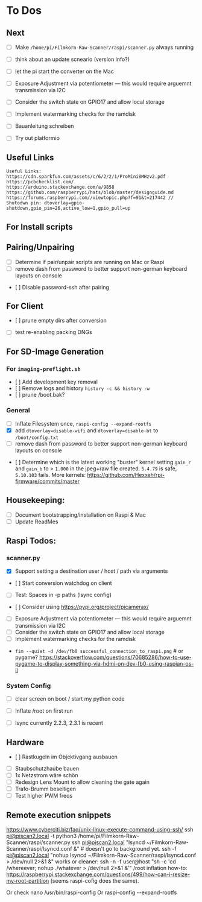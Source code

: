 # To Dos

## Next
- [ ] Make `/home/pi/Filmkorn-Raw-Scanner/raspi/scanner.py` always running
- [ ] think about an update scneario (version info?)
- [ ] let the pi start the converter on the Mac
- [ ] Exposure Adjustment via potentiometer — this would require arguemnt transmission via I2C
- [ ] Consider the switch state on GPIO17 and allow local storage
- [ ] Implement watermarking checks for the ramdisk
- [ ] Bauanleitung schreiben
- [ ] Try out platformio


## Useful Links
    Useful Links:
    https://cdn.sparkfun.com/assets/c/6/2/2/1/ProMini8MHzv2.pdf
    https://pcbchecklist.com/
    https://arduino.stackexchange.com/a/9858
    https://github.com/raspberrypi/hats/blob/master/designguide.md
    https://forums.raspberrypi.com//viewtopic.php?f=91&t=217442 // Shutodwn pin: dtoverlay=gpio-shutdown,gpio_pin=26,active_low=1,gpio_pull=up

## For Install scripts

## Pairing/Unpairing
- [ ] Determine if pair/unpair scripts are running on Mac or Raspi
- [ ] remove dash from password to better support non-german keyboard layouts on console
- [ ] Disable password-ssh after pairing

## For Client 
- [ ] prune empty dirs after conversion 
- [ ] test re-enabling packing DNGs

## For SD-Image Generation 
### For `imaging-preflight.sh`
- [ ] Add development key removal 
- [ ] Remove logs and history `history -c && history -w`
- [ ] prune /boot.bak?

### General
- [ ] Inflate Filesystem once, `raspi-config --expand-rootfs`
- [x] add `dtoverlay=disable-wifi` and `dtoverlay=disable-bt` to `/boot/config.txt`
- [ ] remove dash from password to better support non-german keyboard layouts on console
- [ ] Determine which is the latest working "buster" kernel setting `gain_r` and `gain_b` to > `1.000` in the jpeg+raw file created. `5.4.79` is safe, `5.10.103` fails. More kernels: https://github.com/Hexxeh/rpi-firmware/commits/master


## Housekeeping:
- [ ] Document bootstrapping/installation on Raspi & Mac
- [ ] Update ReadMes

## Raspi Todos:
### scanner.py
- [x] Support setting a destination user / host / path via arguments
- [ ] Start conversion watchdog on client
- [ ] Test: Spaces in -p paths (lsync config)
- [ ] Consider using https://pypi.org/project/picamerax/
- [ ] Exposure Adjustment via potentiometer — this would require arguemnt transmission via I2C
- [ ] Consider the switch state on GPIO17 and allow local storage
- [ ] Implement watermarking checks for the ramdisk
- `fim --quiet -d /dev/fb0 successful_connection_to_raspi.png` # or pygame? https://stackoverflow.com/questions/70685286/how-to-use-pygame-to-display-something-via-hdmi-on-dev-fb0-using-raspian-os-li

### System Config
- [ ] clear screen on boot / start my python code
- [ ] Inflate /root on first run
- [ ] lsync currently 2.2.3, 2.3.1 is recent

 
## Hardware
- [ ] Rastkugeln im Objektivgang ausbauen
- [ ] Staubschutzhaube bauen
- [ ] 1x Netzstrom wäre schön
- [ ] Redesign Lens Mount to allow cleaning the gate again
- [ ] Trafo-Brumm beseitigen
- [ ] Test higher PWM freqs

## Remote execution snippets
https://www.cyberciti.biz/faq/unix-linux-execute-command-using-ssh/
ssh pi@piscan2.local -t python3 /home/pi/Filmkorn-Raw-Scanner/raspi/scanner.py
ssh pi@piscan2.local "lsyncd ~/Filmkorn-Raw-Scanner/raspi/lsyncd.conf &" # doesn't go to background yet.
ssh -f pi@piscan2.local "nohup lsyncd ~/Filmkorn-Raw-Scanner/raspi/lsyncd.conf > /dev/null 2>&1 &" works
or cleaner: ssh -n -f user@host "sh -c 'cd /whereever; nohup ./whatever > /dev/null 2>&1 &'"
/root inflation how-to: https://raspberrypi.stackexchange.com/questions/499/how-can-i-resize-my-root-partition (seems raspi-cofig does the same). 

Or check nano /usr/bin/raspi-config
Or raspi-config --expand-rootfs